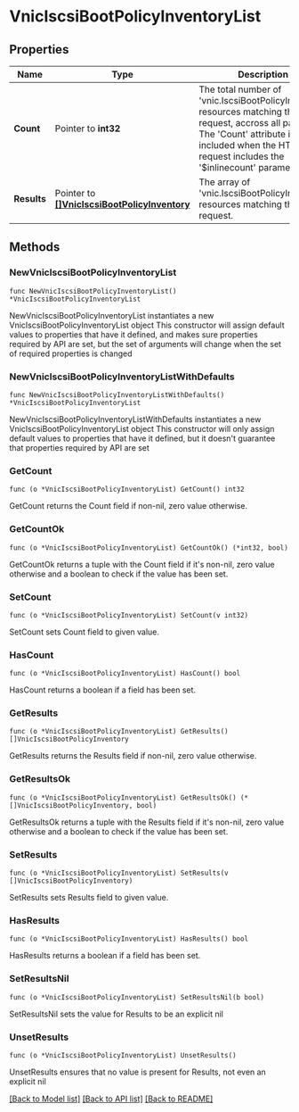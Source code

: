 # VnicIscsiBootPolicyInventoryList

## Properties

Name | Type | Description | Notes
------------ | ------------- | ------------- | -------------
**Count** | Pointer to **int32** | The total number of &#39;vnic.IscsiBootPolicyInventory&#39; resources matching the request, accross all pages. The &#39;Count&#39; attribute is included when the HTTP GET request includes the &#39;$inlinecount&#39; parameter. | [optional] 
**Results** | Pointer to [**[]VnicIscsiBootPolicyInventory**](VnicIscsiBootPolicyInventory.md) | The array of &#39;vnic.IscsiBootPolicyInventory&#39; resources matching the request. | [optional] 

## Methods

### NewVnicIscsiBootPolicyInventoryList

`func NewVnicIscsiBootPolicyInventoryList() *VnicIscsiBootPolicyInventoryList`

NewVnicIscsiBootPolicyInventoryList instantiates a new VnicIscsiBootPolicyInventoryList object
This constructor will assign default values to properties that have it defined,
and makes sure properties required by API are set, but the set of arguments
will change when the set of required properties is changed

### NewVnicIscsiBootPolicyInventoryListWithDefaults

`func NewVnicIscsiBootPolicyInventoryListWithDefaults() *VnicIscsiBootPolicyInventoryList`

NewVnicIscsiBootPolicyInventoryListWithDefaults instantiates a new VnicIscsiBootPolicyInventoryList object
This constructor will only assign default values to properties that have it defined,
but it doesn't guarantee that properties required by API are set

### GetCount

`func (o *VnicIscsiBootPolicyInventoryList) GetCount() int32`

GetCount returns the Count field if non-nil, zero value otherwise.

### GetCountOk

`func (o *VnicIscsiBootPolicyInventoryList) GetCountOk() (*int32, bool)`

GetCountOk returns a tuple with the Count field if it's non-nil, zero value otherwise
and a boolean to check if the value has been set.

### SetCount

`func (o *VnicIscsiBootPolicyInventoryList) SetCount(v int32)`

SetCount sets Count field to given value.

### HasCount

`func (o *VnicIscsiBootPolicyInventoryList) HasCount() bool`

HasCount returns a boolean if a field has been set.

### GetResults

`func (o *VnicIscsiBootPolicyInventoryList) GetResults() []VnicIscsiBootPolicyInventory`

GetResults returns the Results field if non-nil, zero value otherwise.

### GetResultsOk

`func (o *VnicIscsiBootPolicyInventoryList) GetResultsOk() (*[]VnicIscsiBootPolicyInventory, bool)`

GetResultsOk returns a tuple with the Results field if it's non-nil, zero value otherwise
and a boolean to check if the value has been set.

### SetResults

`func (o *VnicIscsiBootPolicyInventoryList) SetResults(v []VnicIscsiBootPolicyInventory)`

SetResults sets Results field to given value.

### HasResults

`func (o *VnicIscsiBootPolicyInventoryList) HasResults() bool`

HasResults returns a boolean if a field has been set.

### SetResultsNil

`func (o *VnicIscsiBootPolicyInventoryList) SetResultsNil(b bool)`

 SetResultsNil sets the value for Results to be an explicit nil

### UnsetResults
`func (o *VnicIscsiBootPolicyInventoryList) UnsetResults()`

UnsetResults ensures that no value is present for Results, not even an explicit nil

[[Back to Model list]](../README.md#documentation-for-models) [[Back to API list]](../README.md#documentation-for-api-endpoints) [[Back to README]](../README.md)


